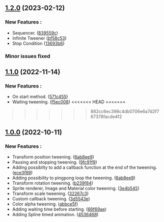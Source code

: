 ## [1.2.0](https://github.com/NazioLT/NTween) (2023-02-12)

### New Features :

* Sequencer. ([839559c](https://github.com/NazioLT/NTween/commit/839559cd9cfaefa8e87c5f7afb91b8e52932970a))
* Infinite Tweener ([bf58c53](https://github.com/NazioLT/NTween/commit/bf58c53c05754b4ebbefccb97c005397595fd990))
* Stop Condition ([13693b6](https://github.com/NazioLT/NTween/commit/13693b6d6c3c7d958714b4ae239384601835c9de))

### Minor issues fixed

## [1.1.0](https://github.com/NazioLT/NTween) (2022-11-14)


### New Features :

* On start method. ([571c455](https://github.com/NazioLT/NTween/commit/571c455678d144676e71c4e44f6220b0c509457c))
* Waiting tweening. ([f5ec008](https://github.com/NazioLT/NTween/commit/f5ec008bcd69bea3f4d61cb9d407acfc3f0da4e3s))
<<<<<<< HEAD
=======

>>>>>>> 882cc6ec398c4db0706e6a7d2f767378facde4f2


## [1.0.0](https://github.com/NazioLT/NTween/releases/tag/1.0.0) (2022-10-11)


### New Features :

* Transform position tweening. ([6ab8ee9](https://github.com/NazioLT/NTween/commit/6ab8ee99f2ca3caa37deb3018affe04027522856))
* Pausing and stopping tweening. ([9fc91f9](https://github.com/NazioLT/NTween/commit/9fc91f91150573fb5ca4e66046bd4cf43ceea37e))
* Adding possiblity to add a callback function at the end of the tweening. ([ece3f89](https://github.com/NazioLT/NTween/commit/ece3f89b0c92c1d2e91ef9db1bf26d3bb081d177))
* Adding possibility to pingpong loop the tweening. ([6ab8ee9](https://github.com/NazioLT/NTween/commit/6ab8ee99f2ca3caa37deb3018affe04027522856))
* Transform rotation tweening. ([b239f84](https://github.com/NazioLT/NTween/commit/b239f843c2f0e01aad1ee6530544472199925cf7))
* Sprite renderer, Image and Material color tweening. ([3e4b545](https://github.com/NazioLT/NTween/commit/3e4b545702699ee53a5341fdcb9e607e31d62ad9))
* Transform scale tweening. ([32267c3](https://github.com/NazioLT/NTween/commit/32267c3e66aace669fde5b230537a643e3acbaae))
* Custom callback tweening. ([3d5543e](https://github.com/NazioLT/NTween/commit/3d5543e3c161d68d7e0b3036afcd2df232a33ca5))
* Color alpha tweening. ([abbce5f](https://github.com/NazioLT/NTween/commit/abbce5f85f83d1ce1e94ef54dac802148ed87005))
* Adding waiting time before starting. ([66f69ae](https://github.com/NazioLT/NTween/commit/66f69ae72f12e0d1fe47ef3cc3cdc7b0eefead22))
* Adding Spline timed animation. ([4536468](https://github.com/NazioLT/NTween/commit/4536468ed4d516b3897bcf380deeec68e0fb25a1))